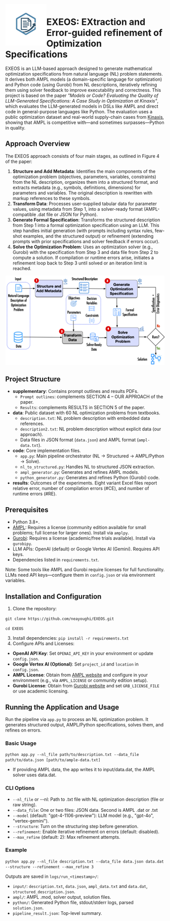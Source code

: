 <img src="images/logo.png" alt="EXEOS Logo" width="130" align="left" />

# EXEOS: EXtraction and Error-guided refinement of Optimization Specifications

EXEOS is an LLM-based approach designed to generate mathematical optimization specifications from natural language (NL) problem statements. It derives both AMPL models (a domain-specific language for optimization) and Python code (using Gurobi) from NL descriptions, iteratively refining them using solver feedback to improve executability and correctness. This project is based on the paper *"Models or Code? Evaluating the Quality of LLM-Generated Specifications: A Case Study in Optimization at Kinaxis"*, which evaluates the LLM-generated models in DSLs like AMPL and direct code in general-purpose languages like Python. The evaluation uses a public optimization dataset and real-world supply-chain cases from [Kinaxis](https://www.kinaxis.com), showing that AMPL is competitive with—and sometimes surpasses—Python in quality.


## Approach Overview
The EXEOS approach consists of four main stages, as outlined in Figure 4 of the paper:
1. **Structure and Add Metadata**: Identifies the main components of the optimization problem (objectives, parameters, variables, constraints) from the NL description, organizes them into a structured format, and extracts metadata (e.g., symbols, definitions, dimensions) for parameters and variables. The original description is rewritten with markup references to these symbols.
2. **Transform Data**: Processes user-supplied tabular data for parameter values, using metadata from Step 1, into a solver-ready format (AMPL-compatible .dat file or JSON for Python).
3. **Generate Formal Specification**: Transforms the structured description from Step 1 into a formal optimization specification using an LLM. This step handles initial generation (with prompts including syntax rules, few-shot examples, and the structured output) or refinement (extending prompts with prior specifications and solver feedback if errors occur).
4. **Solve the Optimization Problem**: Uses an optimization solver (e.g., Gurobi) with the specification from Step 3 and data file from Step 2 to compute a solution. If compilation or runtime errors arise, initiates a refinement loop back to Step 3 until solved or an iteration limit is reached.
   
![Approach Figure](images/approach.png)

## Project Structure

- **supplementary**: Contains prompt outlines and results PDFs.
  - `Prompt outlines`: complements SECTION 4 – OUR APPROACH of the paper.
  - `Results`: complements RESULTS in SECTION 5 of the paper.
- **data**: Public dataset with 60 NL optimization problems from textbooks.
  - `description.txt`: NL problem description with embedded data references.
  - `description2.txt`: NL problem description without explicit data (our approach).
  - Data files in JSON format (`data.json`) and AMPL format (`ampl-data.txt`).
- **code**: Core implementation files.
  - `app.py`: Main pipeline orchestrator (NL → Structured → AMPL/Python → Solve).
  - `nl_to_structured.py`: Handles NL to structured JSON extraction.
  - `ampl_generator.py`: Generates and refines AMPL models.
  - `python_generator.py`: Generates and refines Python (Gurobi) code.
- **results**: Outcomes of the experiments. Eight variant Excel files report relative error, number of compilation errors (#CE), and number of runtime errors (#RE).


## Prerequisites
- Python 3.8+.
- [AMPL](https://ampl.com/): Requires a license (community edition available for small problems; full license for larger ones). Install via `amplpy`.
- [Gurobi](https://www.gurobi.com/): Requires a license (academic/free trials available). Install via `gurobipy`.
- LLM APIs: OpenAI (default) or Google Vertex AI (Gemini). Requires API keys.
- Dependencies listed in `requirements.txt`.

Note: Some tools like AMPL and Gurobi require licenses for full functionality. LLMs need API keys—configure them in `config.json` or via environment variables.

## Installation and Configuration

1. Clone the repository:
   
`git clone https://github.com/neayoughi/EXEOS.git`

`cd EXEOS`

3. Install dependencies: `pip install -r requirements.txt`
4. Configure APIs and Licenses:
- **OpenAI API Key**: Set `OPENAI_API_KEY` in your environment or update `config.json`.
- **Google Vertex AI (Optional)**: Set `project_id` and `location` in `config.json`.
- **AMPL License**: Obtain from [AMPL website](https://ampl.com/) and configure in your environment (e.g., via `AMPL_LICENSE` or community edition setup).
- **Gurobi License**: Obtain from [Gurobi website](https://www.gurobi.com/) and set `GRB_LICENSE_FILE` or use academic licensing.
  
## Running the Application and Usage

Run the pipeline via `app.py` to process an NL optimization problem. It generates structured output, AMPL/Python specifications, solves them, and refines on errors.

### Basic Usage
`python app.py --nl_file path/to/description.txt --data_file path/to/data.json [path/to/ample-data.txt] `
- If providing AMPL data, the app writes it to input/data.dat, the AMPL solver uses data.dat.

### CLI Options
- `--nl_file` or --nl: Path to .txt file with NL optimization description (file or raw string).
- `--data_file`: One or two files: JSON data. Second is AMPL .dat or .txt
- `--model` (default: "gpt-4-1106-preview"): LLM model (e.g., "gpt-4o", "vertex-gemini").
- `--structure`: Turn on the structuring step before generation. 
- `--refinement`: Enable iterative refinement on errors (default: disabled).
- `--max_refine` (default: 2): Max refinement attempts.

### Example
`python app.py --nl_file description.txt --data_file data.json data.dat --structure --refinement --max_refine 3`

 Outputs are saved in `logs/run_<timestamp>/`:
 
 - `input/`: `description.txt`, `data.json`, `ampl_data.txt` and `data.dat`, `structured_description.json`.
 - `ampl/`: AMPL .mod, solver output, solution files.
 - `python/`: Generated Python file, stdout/stderr logs, parsed `solution.json`.
 - `pipeline_result.json`: Top-level summary.





